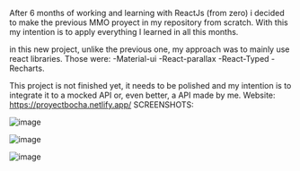 After 6 months of working and learning with ReactJs (from zero) i decided to make the previous MMO proyect in my repository from scratch.
With this my intention is to apply everything I learned in all this months.

in this new project, unlike the previous one, my approach was to mainly use react libraries.
Those were: 
-Material-ui
-React-parallax
-React-Typed
-Recharts.

This project is not finished yet, it needs to be polished and my intention is to integrate it to a mocked API or, even better, a API made by me.
Website: https://proyectbocha.netlify.app/
SCREENSHOTS:

![image](https://user-images.githubusercontent.com/102197071/217702129-b4eb5747-38b8-4985-8c54-5bd8b5ab1ac0.png)

![image](https://user-images.githubusercontent.com/102197071/217702236-2c43b479-03a6-436d-b191-87925b020bdd.png)

![image](https://user-images.githubusercontent.com/102197071/217702339-7abb961c-31fa-46f8-b5ed-717ceca1e5ba.png)



